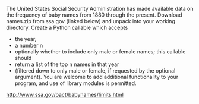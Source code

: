 The United States Social Security Administration has made available data on the 
 frequency of baby names from 1880 through the present. 
 Download names.zip from ssa.gov (linked below) and unpack into your 
 working directory. 
 Create a Python callable which accepts 
 - the year, 
 - a number n
 - optionally whether to include only male or female names; 
this callable should 
 - return a list of the top n names in that year 
 - (filtered down to only male or female, if requested by the optional argument). 
 You are welcome to add additional functionality to your program, and use of library modules is permitted.

http://www.ssa.gov/oact/babynames/limits.html


